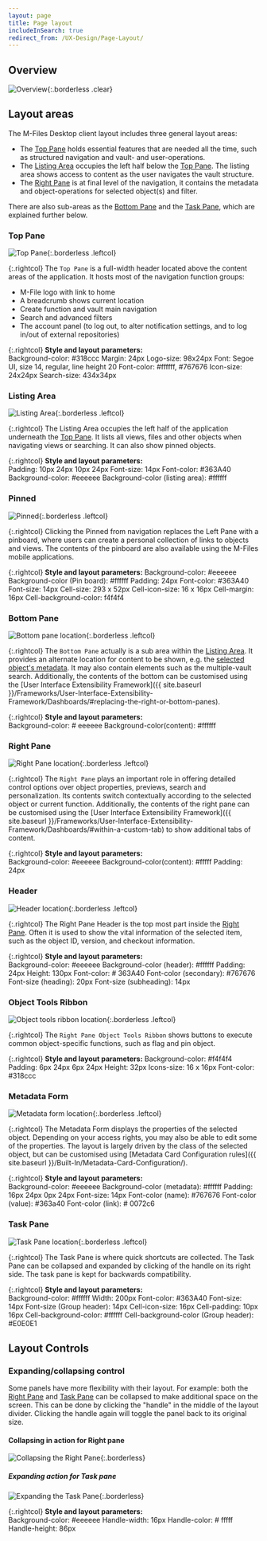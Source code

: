```yaml
---
layout: page
title: Page layout
includeInSearch: true
redirect_from: /UX-Design/Page-Layout/
---
```


## Overview

![Overview](Overview.png){:.borderless .clear}

## Layout areas

The M-Files Desktop client layout includes three general layout areas:

 * The [Top Pane](#top-pane) holds essential features that are needed all the time, such as structured navigation and vault- and user-operations.
 * The [Listing Area](#listing-area) occupies the left half below the [Top Pane](#top-pane). The listing area shows access to content as the user navigates the vault structure.
 * The  [Right Pane](#right-pane) is at final level of the navigation, it contains the metadata and object-operations for selected object(s) and filter.

There are also sub-areas as the [Bottom Pane](#bottom-pane) and the [Task Pane](#task-pane), which are explained further below.

### Top Pane

![Top Pane](Top-pane.png){:.borderless .leftcol}

{:.rightcol}
The `Top Pane` is a full-width header located above the content areas of the application. It hosts most of the navigation function groups:

* M-File logo with link to home
* A breadcrumb shows current location
* Create function and vault main navigation
* Search and advanced filters
* The account panel (to log out, to alter notification settings, and to log in/out of external repositories)

{:.rightcol}
**Style and layout parameters:**   
Background-color: #318ccc
Margin: 24px
Logo-size: 98x24px
Font: Segoe UI, size 14, regular, line height 20
Font-color: #ffffff, #767676
Icon-size: 24x24px
Search-size: 434x34px

### Listing Area

![Listing Area](Listing-area.png){:.borderless .leftcol}

{:.rightcol}
The Listing Area occupies the left half of the application underneath the [Top Pane](#top-pane). It lists all views, files and other objects when navigating views or searching. It can also show pinned objects.

{:.rightcol}
**Style and layout parameters:**   
Padding: 10px 24px 10px 24px
Font-size: 14px
Font-color: #363A40
Background-color: #eeeeee
Background-color (listing area): #ffffff

### Pinned

![Pinned](Pinned.png){:.borderless .leftcol}

{:.rightcol}
Clicking the Pinned from navigation replaces the Left Pane with a pinboard, where users can create a personal collection of links to objects and views. The contents of the pinboard are also available using the M-Files mobile applications.

{:.rightcol}
**Style and layout parameters:**
Background-color: #eeeeee
Background-color (Pin board): #ffffff
Padding: 24px
Font-color: #363A40
Font-size: 14px
Cell-size: 293 x 52px
Cell-icon-size: 16 x 16px
Cell-margin: 16px
Cell-background-color: f4f4f4

### Bottom Pane

![Bottom pane location](Bottom-pane.png){:.borderless .leftcol}

{:.rightcol}
The `Bottom Pane` actually is a sub area within the [Listing Area](#listing-area). It provides an alternate location for content to be shown, e.g. the [selected object's metadata](#metadata-form). It may also contain elements such as the multiple-vault search. Additionally, the contents of the bottom can be customised using the [User Interface Extensibility Framework]({{ site.baseurl }}/Frameworks/User-Interface-Extensibility-Framework/Dashboards/#replacing-the-right-or-bottom-panes).

{:.rightcol}
**Style and layout parameters:**   
Background-color: # eeeeee
Background-color(content): #ffffff

### Right Pane

![Right Pane location](Right-pane.png){:.borderless .leftcol}

{:.rightcol}
The `Right Pane` plays an important role in offering detailed control options over object properties, previews, search and personalization. Its contents switch contextually according to the selected object or current function. Additionally, the contents of the right pane can be customised using the [User Interface Extensibility Framework]({{ site.baseurl }}/Frameworks/User-Interface-Extensibility-Framework/Dashboards/#within-a-custom-tab) to show additional tabs of content. 

{:.rightcol}
**Style and layout parameters:**   
Background-color: #eeeeee
Background-color(content): #fffff
Padding: 24px

### Header

![Header location](Header.png){:.borderless .leftcol}

{:.rightcol}
The Right Pane Header is the top most part inside the [Right Pane](#right-pane). Often it is used to show the vital information of the selected item, such as the object ID, version, and checkout information.

{:.rightcol}
**Style and layout parameters:**   
Background-color: #eeeeee
Background-color (header): #ffffff
Padding: 24px
Height: 130px
Font-color: # 363A40
Font-color (secondary): #767676
Font-size (heading): 20px
Font-size (subheading): 14px

### Object Tools Ribbon

![Object tools ribbon location](Object-tools-ribbon.png){:.borderless .leftcol}

{:.rightcol}
The `Right Pane Object Tools Ribbon` shows buttons to execute common object-specific functions, such as flag and pin object.

{:.rightcol}
**Style and layout parameters:** 
Background-color: #f4f4f4
Padding: 6px 24px 6px 24px
Height: 32px
Icons-size: 16 x 16px
Font-color: #318ccc

### Metadata Form

![Metadata form location](Metadata-form.png){:.borderless .leftcol}

{:.rightcol}
The Metadata Form displays the properties of the selected object. Depending on your access rights, you may also be able to edit some of the properties. The layout is largely driven by the class of the selected object, but can be customised using [Metadata Card Configuration rules]({{ site.baseurl }}/Built-In/Metadata-Card-Configuration/).

{:.rightcol}
**Style and layout parameters:**   
Background-color: #eeeeee
Background-color (metadata): #ffffff
Padding: 16px 24px 0px 24px
Font-size: 14px
Font-color (name): #767676
Font-color (value): #363a40
Font-color (link): # 0072c6

### Task Pane  

![Task Pane location](Taskpane.png){:.borderless .leftcol}

{:.rightcol}
The Task Pane is where quick shortcuts are collected. The Task Pane can be collapsed and expanded by clicking of the handle on its right side. The task pane is kept for backwards compatibility.

{:.rightcol}
**Style and layout parameters:**   
Background-color: #ffffff
Width: 200px
Font-color: #363A40
Font-size: 14px
Font-size (Group header): 14px
Cell-icon-size: 16px
Cell-padding: 10px 16px
Cell-background-color: #ffffff
Cell-background-color (Group header): #E0E0E1

## Layout Controls  

### Expanding/collapsing control  

Some panels have more flexibility with their layout. For example: both the [Right  Pane](#right-pane) and [Task Pane](#task-pane) can be collapsed to make additional space on the screen. This can be done by clicking the "handle" in the middle of the layout divider. Clicking the handle again will toggle the panel back to its original size.

#### Collapsing in action for Right pane  

![Collapsing the Right Pane](Page-layout-control-divider-rightpane.png){:.borderless}

##### Expanding action for Task pane  

![Expanding the Task Pane](Page-layout-control-divider-taskpane.png){:.borderless}

{:.rightcol}
**Style and layout parameters:**   
Background-color: #eeeeee
Handle-width: 16px
Handle-color: # fffff
Handle-height: 86px